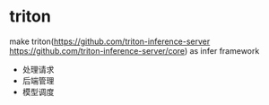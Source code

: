 # triton
make triton(https://github.com/triton-inference-server  https://github.com/triton-inference-server/core) as infer framework   

* 处理请求    
* 后端管理    
* 模型调度    

